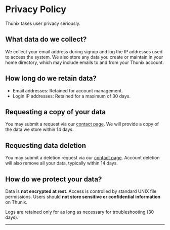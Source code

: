 # Privacy Policy

Thunix takes user privacy seriously.

## What data do we collect?

We collect your email address during signup and log the IP addresses used to access the system.
We also store any data you create or maintain in your home directory, which may include emails to and from your Thunix account.

## How long do we retain data?

- Email addresses: Retained for account management.
- Login IP addresses: Retained for a maximum of 30 days.

## Requesting a copy of your data

You may submit a request via our [contact page](/contact). We will provide a copy of the data we store within 14 days.

## Requesting data deletion

You may submit a deletion request via our [contact page](/contact). Account deletion will also remove all your data, typically within 14 days.

## How do we protect your data?

Data is **not encrypted at rest**. Access is controlled by standard UNIX file permissions. Users should **not store sensitive or confidential information** on Thunix.

Logs are retained only for as long as necessary for troubleshooting (30 days).

---
